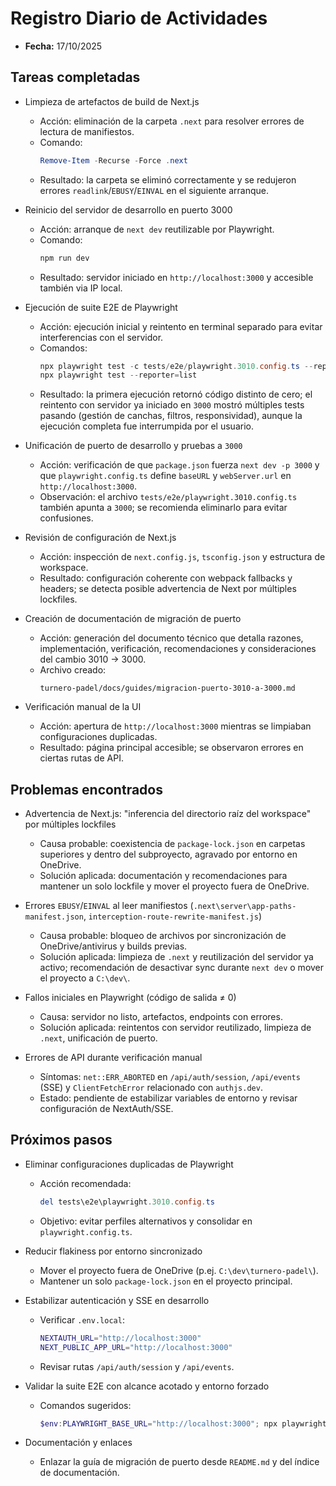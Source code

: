 # Registro Diario de Actividades

- **Fecha:** 17/10/2025

## Tareas completadas

- Limpieza de artefactos de build de Next.js
  - Acción: eliminación de la carpeta `.next` para resolver errores de lectura de manifiestos.
  - Comando:
    ```powershell
    Remove-Item -Recurse -Force .next
    ```
  - Resultado: la carpeta se eliminó correctamente y se redujeron errores `readlink`/`EBUSY`/`EINVAL` en el siguiente arranque.

- Reinicio del servidor de desarrollo en puerto 3000
  - Acción: arranque de `next dev` reutilizable por Playwright.
  - Comando:
    ```powershell
    npm run dev
    ```
  - Resultado: servidor iniciado en `http://localhost:3000` y accesible también via IP local.

- Ejecución de suite E2E de Playwright
  - Acción: ejecución inicial y reintento en terminal separado para evitar interferencias con el servidor.
  - Comandos:
    ```powershell
    npx playwright test -c tests/e2e/playwright.3010.config.ts --reporter=list
    npx playwright test --reporter=list
    ```
  - Resultado: la primera ejecución retornó código distinto de cero; el reintento con servidor ya iniciado en `3000` mostró múltiples tests pasando (gestión de canchas, filtros, responsividad), aunque la ejecución completa fue interrumpida por el usuario.

- Unificación de puerto de desarrollo y pruebas a `3000`
  - Acción: verificación de que `package.json` fuerza `next dev -p 3000` y que `playwright.config.ts` define `baseURL` y `webServer.url` en `http://localhost:3000`.
  - Observación: el archivo `tests/e2e/playwright.3010.config.ts` también apunta a `3000`; se recomienda eliminarlo para evitar confusiones.

- Revisión de configuración de Next.js
  - Acción: inspección de `next.config.js`, `tsconfig.json` y estructura de workspace.
  - Resultado: configuración coherente con webpack fallbacks y headers; se detecta posible advertencia de Next por múltiples lockfiles.

- Creación de documentación de migración de puerto
  - Acción: generación del documento técnico que detalla razones, implementación, verificación, recomendaciones y consideraciones del cambio 3010 → 3000.
  - Archivo creado:
    ```
    turnero-padel/docs/guides/migracion-puerto-3010-a-3000.md
    ```

- Verificación manual de la UI
  - Acción: apertura de `http://localhost:3000` mientras se limpiaban configuraciones duplicadas.
  - Resultado: página principal accesible; se observaron errores en ciertas rutas de API.

## Problemas encontrados

- Advertencia de Next.js: "inferencia del directorio raíz del workspace" por múltiples lockfiles
  - Causa probable: coexistencia de `package-lock.json` en carpetas superiores y dentro del subproyecto, agravado por entorno en OneDrive.
  - Solución aplicada: documentación y recomendaciones para mantener un solo lockfile y mover el proyecto fuera de OneDrive.

- Errores `EBUSY`/`EINVAL` al leer manifiestos (`.next\server\app-paths-manifest.json`, `interception-route-rewrite-manifest.js`)
  - Causa probable: bloqueo de archivos por sincronización de OneDrive/antivirus y builds previas.
  - Solución aplicada: limpieza de `.next` y reutilización del servidor ya activo; recomendación de desactivar sync durante `next dev` o mover el proyecto a `C:\dev\`.

- Fallos iniciales en Playwright (código de salida ≠ 0)
  - Causa: servidor no listo, artefactos, endpoints con errores.
  - Solución aplicada: reintentos con servidor reutilizado, limpieza de `.next`, unificación de puerto.

- Errores de API durante verificación manual
  - Síntomas: `net::ERR_ABORTED` en `/api/auth/session`, `/api/events` (SSE) y `ClientFetchError` relacionado con `authjs.dev`.
  - Estado: pendiente de estabilizar variables de entorno y revisar configuración de NextAuth/SSE.

## Próximos pasos

- Eliminar configuraciones duplicadas de Playwright
  - Acción recomendada:
    ```powershell
    del tests\e2e\playwright.3010.config.ts
    ```
  - Objetivo: evitar perfiles alternativos y consolidar en `playwright.config.ts`.

- Reducir flakiness por entorno sincronizado
  - Mover el proyecto fuera de OneDrive (p.ej. `C:\dev\turnero-padel\`).
  - Mantener un solo `package-lock.json` en el proyecto principal.

- Estabilizar autenticación y SSE en desarrollo
  - Verificar `.env.local`:
    ```bash
    NEXTAUTH_URL="http://localhost:3000"
    NEXT_PUBLIC_APP_URL="http://localhost:3000"
    ```
  - Revisar rutas `/api/auth/session` y `/api/events`.

- Validar la suite E2E con alcance acotado y entorno forzado
  - Comandos sugeridos:
    ```powershell
    $env:PLAYWRIGHT_BASE_URL="http://localhost:3000"; npx playwright test --reporter=list --project=chromium
    ```

- Documentación y enlaces
  - Enlazar la guía de migración de puerto desde `README.md` y del índice de documentación.
